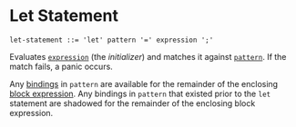 # Let Statement

```ebnf
let-statement ::= 'let' pattern '=' expression ';'
```

Evaluates [`expression`](../expressions.md) (the *initializer*) and matches it
against [`pattern`](../patterns.md). If the match fails, a panic occurs.

<!-- TODO: Link to panic definition. -->

Any [bindings](../patterns.md#pattern-bindings) in `pattern` are available for
the remainder of the enclosing
[block expression](../expressions/block-expression.md). Any bindings in
`pattern` that existed prior to the `let` statement are shadowed for the
remainder of the enclosing block expression.
